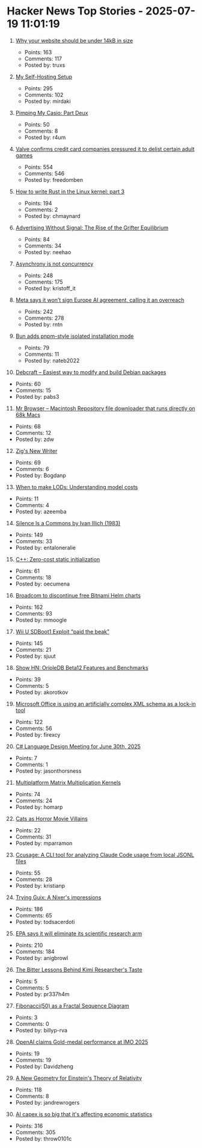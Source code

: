 # Hacker News Top Stories - 2025-07-19 11:01:19

1. [Why your website should be under 14kB in size](https://endtimes.dev/why-your-website-should-be-under-14kb-in-size/)
   - Points: 163
   - Comments: 117
   - Posted by: truxs

2. [My Self-Hosting Setup](https://codecaptured.com/blog/my-ultimate-self-hosting-setup/)
   - Points: 295
   - Comments: 102
   - Posted by: mirdaki

3. [Pimping My Casio: Part Deux](https://blog.jgc.org/2025/07/pimping-my-casio-part-deux.html)
   - Points: 50
   - Comments: 8
   - Posted by: r4um

4. [Valve confirms credit card companies pressured it to delist certain adult games](https://www.pcgamer.com/software/platforms/valve-confirms-credit-card-companies-pressured-it-to-delist-certain-adult-games-from-steam/)
   - Points: 554
   - Comments: 546
   - Posted by: freedomben

5. [How to write Rust in the Linux kernel: part 3](https://lwn.net/SubscriberLink/1026694/3413f4b43c862629/)
   - Points: 194
   - Comments: 2
   - Posted by: chmaynard

6. [Advertising Without Signal: The Rise of the Grifter Equilibrium](https://www.gojiberries.io/advertising-without-signal-whe-amazon-ads-confuse-more-than-they-clarify/)
   - Points: 84
   - Comments: 34
   - Posted by: neehao

7. [Asynchrony is not concurrency](https://kristoff.it/blog/asynchrony-is-not-concurrency/)
   - Points: 248
   - Comments: 175
   - Posted by: kristoff_it

8. [Meta says it won’t sign Europe AI agreement, calling it an overreach](https://www.cnbc.com/2025/07/18/meta-europe-ai-code.html)
   - Points: 242
   - Comments: 278
   - Posted by: rntn

9. [Bun adds pnpm-style isolated installation mode](https://github.com/oven-sh/bun/pull/20440)
   - Points: 79
   - Comments: 11
   - Posted by: nateb2022

10. [Debcraft – Easiest way to modify and build Debian packages](https://optimizedbyotto.com/post/debcraft-easy-debian-packaging/)
   - Points: 60
   - Comments: 15
   - Posted by: pabs3

11. [Mr Browser – Macintosh Repository file downloader that runs directly on 68k Macs](https://www.macintoshrepository.org/44146-mr-browser)
   - Points: 68
   - Comments: 12
   - Posted by: zdw

12. [Zig's New Writer](https://www.openmymind.net/Zigs-New-Writer/)
   - Points: 69
   - Comments: 6
   - Posted by: Bogdanp

13. [When to make LODs: Understanding model costs](https://medium.com/@jasonbooth_86226/when-to-make-lods-c3109c35b802)
   - Points: 11
   - Comments: 4
   - Posted by: azeemba

14. [Silence Is a Commons by Ivan Illich (1983)](http://www.davidtinapple.com/illich/1983_silence_commons.html)
   - Points: 149
   - Comments: 33
   - Posted by: entaloneralie

15. [C++: Zero-cost static initialization](https://cofault.com/zero-cost-static.html)
   - Points: 61
   - Comments: 18
   - Posted by: oecumena

16. [Broadcom to discontinue free Bitnami Helm charts](https://github.com/bitnami/charts/issues/35164)
   - Points: 162
   - Comments: 93
   - Posted by: mmoogle

17. [Wii U SDBoot1 Exploit “paid the beak”](https://consolebytes.com/wii-u-sdboot1-exploit-paid-the-beak/)
   - Points: 145
   - Comments: 21
   - Posted by: sjuut

18. [Show HN: OrioleDB Beta12 Features and Benchmarks](https://www.orioledb.com/blog/orioledb-beta12-benchmarks)
   - Points: 39
   - Comments: 5
   - Posted by: akorotkov

19. [Microsoft Office is using an artificially complex XML schema as a lock-in tool](https://blog.documentfoundation.org/blog/2025/07/18/artificially-complex-xml-schema-as-lock-in-tool/)
   - Points: 122
   - Comments: 56
   - Posted by: firexcy

20. [C# Language Design Meeting for June 30th, 2025](https://github.com/dotnet/csharplang/blob/main/meetings/2025/LDM-2025-06-30.md)
   - Points: 7
   - Comments: 1
   - Posted by: jasonthorsness

21. [Multiplatform Matrix Multiplication Kernels](https://burn.dev/blog/sota-multiplatform-matmul/)
   - Points: 74
   - Comments: 24
   - Posted by: homarp

22. [Cats as Horror Movie Villains](https://gwern.net/cat-horror)
   - Points: 22
   - Comments: 31
   - Posted by: mparramon

23. [Ccusage: A CLI tool for analyzing Claude Code usage from local JSONL files](https://github.com/ryoppippi/ccusage)
   - Points: 55
   - Comments: 28
   - Posted by: kristianp

24. [Trying Guix: A Nixer's impressions](https://tazj.in/blog/trying-guix)
   - Points: 186
   - Comments: 65
   - Posted by: todsacerdoti

25. [EPA says it will eliminate its scientific research arm](https://www.nytimes.com/2025/07/18/climate/epa-firings-scientific-research.html)
   - Points: 210
   - Comments: 184
   - Posted by: anigbrowl

26. [The Bitter Lessons Behind Kimi Researcher's Taste](https://medium.com/@xinyijin715/maker-story-the-bitter-lessons-behind-kimi-researchers-ui-6654ec66662c)
   - Points: 5
   - Comments: 5
   - Posted by: pr337h4m

27. [Fibonacci(50) as a Fractal Sequence Diagram](https://app.ilograph.com/demo.ilograph.Fibonacci%2520Sequence/Fib(50))
   - Points: 3
   - Comments: 0
   - Posted by: billyp-rva

28. [OpenAI claims Gold-medal performance at IMO 2025](https://twitter.com/alexwei_/status/1946477742855532918)
   - Points: 19
   - Comments: 19
   - Posted by: Davidzheng

29. [A New Geometry for Einstein's Theory of Relativity](https://www.quantamagazine.org/a-new-geometry-for-einsteins-theory-of-relativity-20250716/)
   - Points: 118
   - Comments: 8
   - Posted by: jandrewrogers

30. [AI capex is so big that it's affecting economic statistics](https://paulkedrosky.com/honey-ai-capex-ate-the-economy/)
   - Points: 316
   - Comments: 305
   - Posted by: throw0101c

